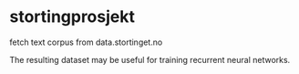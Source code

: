 # stortingprosjekt
fetch text corpus from data.stortinget.no

The resulting dataset may be useful for training recurrent neural networks.